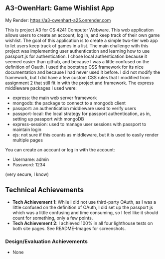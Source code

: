 ## A3-OwenHart: Game Wishlist App

My Render: https://a3-owenhart-a25.onrender.com

This is project A3 for CS 4241 Computer Webware. This web application allows users to create an account, log in, and keep track of their own game wishlist. The goal of this application
is to create a simple two-tier web app to let users keep track of games in a list. The main challenge with this project was implementing user authentication and learning how to use
passport.js for authentication. I chose local authentication because it seemed easier than github, and because I was a little confused on the definition of Oauth. I used the bootstrap CSS
framework for its nice documentation and because I had never used it before. I did not modify the framework, but I did have a few custom CSS rules that I modified from assignment 2 that still fit in with
the project and framework. The express middleware packages I used were:
- express: the main web server framework
- mongodb: the package to connect to a mongodb client
- passport: an authentication middleware used to verify users
- passport-local: the local strategy for passport authentication, as in, setting up passport with mongoDB
- express-session: used to manage user sessions with passport to maintain login
- ejs: not sure if this counts as middleware, but it is used to easily render multiple pages

You can create an account or log in with the account:
- Username: admin
- Password: 1234
  
(very secure, I know)

## Technical Achievements
- **Tech Achievement 1**: While I did not use third-party OAuth, as I was a little confused on the definition of OAuth, I did set up the passport js which was a little confusing and
time consuming, so I feel like it should count for something, only a few points.
- **Tech Achievement 2**: I achieved 100% in all four lighthouse tests on both site pages. See README-Images for screenshots.

### Design/Evaluation Achievements
- None
